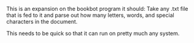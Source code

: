 This is an expansion on the bookbot program it should:
Take any .txt file that is fed to it and parse out how
many letters, words, and special characters in the document. 

This needs to be quick so that it can run on pretty much any
system. 

